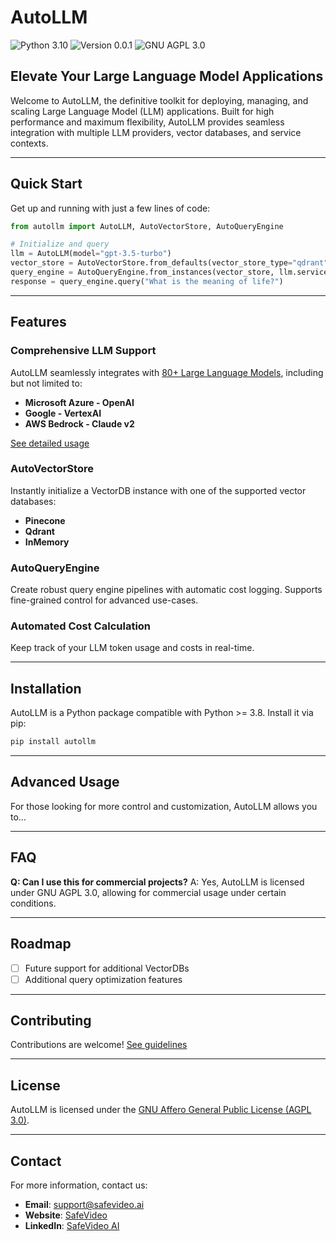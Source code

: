 # AutoLLM

![Python 3.10](https://img.shields.io/badge/python-3.10-blue.svg)
![Version 0.0.1](https://img.shields.io/badge/version-0.0.1-blue)
![GNU AGPL 3.0](https://img.shields.io/badge/license-AGPL_3.0-green)

## Elevate Your Large Language Model Applications

Welcome to AutoLLM, the definitive toolkit for deploying, managing, and scaling Large Language Model (LLM) applications. Built for high performance and maximum flexibility, AutoLLM provides seamless integration with multiple LLM providers, vector databases, and service contexts.

______________________________________________________________________

## Quick Start

Get up and running with just a few lines of code:

```python
from autollm import AutoLLM, AutoVectorStore, AutoQueryEngine

# Initialize and query
llm = AutoLLM(model="gpt-3.5-turbo")
vector_store = AutoVectorStore.from_defaults(vector_store_type="qdrant")
query_engine = AutoQueryEngine.from_instances(vector_store, llm.service_context)
response = query_engine.query("What is the meaning of life?")
```

______________________________________________________________________

## Features

### Comprehensive LLM Support

AutoLLM seamlessly integrates with [80+ Large Language Models](https://raw.githubusercontent.com/BerriAI/litellm/main/model_prices_and_context_window.json), including but not limited to:

- **Microsoft Azure - OpenAI**
- **Google - VertexAI**
- **AWS Bedrock - Claude v2**

[See detailed usage](#detailed-usage)

### AutoVectorStore

Instantly initialize a VectorDB instance with one of the supported vector databases:

- **Pinecone**
- **Qdrant**
- **InMemory**

### AutoQueryEngine

Create robust query engine pipelines with automatic cost logging. Supports fine-grained control for advanced use-cases.

### Automated Cost Calculation

Keep track of your LLM token usage and costs in real-time.

______________________________________________________________________

## Installation

AutoLLM is a Python package compatible with Python >= 3.8. Install it via pip:

```bash
pip install autollm
```

______________________________________________________________________

## Advanced Usage

For those looking for more control and customization, AutoLLM allows you to...

______________________________________________________________________

## FAQ

**Q: Can I use this for commercial projects?**
A: Yes, AutoLLM is licensed under GNU AGPL 3.0, allowing for commercial usage under certain conditions.

______________________________________________________________________

## Roadmap

- [ ] Future support for additional VectorDBs
- [ ] Additional query optimization features

______________________________________________________________________

## Contributing

Contributions are welcome! [See guidelines](CONTRIBUTING.md)

______________________________________________________________________

## License

AutoLLM is licensed under the [GNU Affero General Public License (AGPL 3.0)](LICENSE.txt).

______________________________________________________________________

## Contact

For more information, contact us:

- **Email**: [support@safevideo.ai](mailto:support@safevideo.ai)
- **Website**: [SafeVideo](https://safevideo.ai/)
- **LinkedIn**: [SafeVideo AI](https://www.linkedin.com/company/safevideo/)

